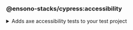 <!-- markdownlint-disable MD041 -->
### @ensono-stacks/cypress:accessibility

<details>
<summary>Adds axe accessibility tests to your test project</summary>

The _accessibility_ generator installs the required plugins for conducting accessibility tests with cypress. Additionally, this will configure your test project to enable proper test reporting from `axe` while providing you with an example set of test cases.

## Usage

```bash
nx g @ensono-stacks/cypress:accessibility
```

### Command line arguments

The following command line arguments are available:

| Option                | Description                                                       | Type      | 
| ---------------       | --------------------------------------------------------------    | ---       | 
| --project -p             | The name of the test project to add accessibility tests to       | string  | 

### Generator Output

Scaffolding accessibility testing will add two dependencies to the `package.json`:

1. [`axe-core`](https://www.npmjs.com/package/axe-core) - The accessibility test engine
2. [`cypress-axe`](https://www.npmjs.com/package/cypress-axe) - Cypress integration with the accessibility test engine

Additionally, an example accessibility test will be generated, showcasing how to utilise _axe_ to scan your application for accessibility violations:

```text title="Generated files"
.
├── apps
│   ├── <app-name>
│   │   ├── cypress
│   │   │   │   ├── support
│   │   │   │   │   ├── e2e.ts #Terminal logging function configured
│   │   │   │   ├── e2e
│   │   │   │   │   ├── axe-accessibility.cy.ts #Example accessibility test using cypress
│   │   ├── cypress.config.js #setupNodeEvents configured for logging with terminal logging function
├──   tsconfig.cy.json #cypress-axe declared as a type
└──────────
```

:::note

Visit the [`Accessibility Testing`](../../testing/testing_in_nx/cypress_accessibility_testing.md) documentation for further details!

:::

</details>
